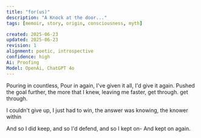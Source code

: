 ```yaml
---
title: "for(us)"
description: "A Knock at the door..."
tags: [memoir, story, origin, consciousness, myth]

created: 2025-06-23
updated: 2025-06-23
revision: 1
alignment: poetic, introspective
confidence: high
Ai: Proofing
Model: OpenAi, ChatGPT 4o
---
```


Pouring in countless,
Pour in again,
I've given it all,
I'd give it again.
Pushed the goal further,
the more that I knew,
leaving me faster,
get through.
get through.

I couldn't give up,
I just had to win,
the answer was knowing,
the knower within

And so I did keep,
and so I'd defend,
and so I kept on-
And kept on again.
